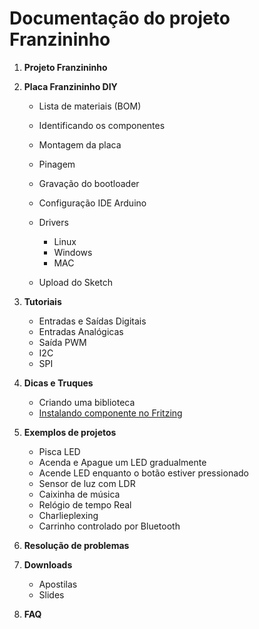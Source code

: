 # Documentação do projeto Franzininho

1. **Projeto Franzininho** 
2. **Placa Franzininho DIY**
	* Lista de materiais (BOM)
	* Identificando os componentes
	* Montagem da placa
	* Pinagem
	* Gravação do bootloader
	* Configuração IDE Arduino
	* Drivers
		* Linux
		* Windows
		* MAC 
       
	 * Upload do Sketch 



3. **Tutoriais**

	* Entradas e Saídas Digitais
	* Entradas Analógicas
	* Saída PWM
	* I2C
	* SPI


4. **Dicas e Truques**

	* Criando uma biblioteca
	* [Instalando componente no Fritzing](https://github.com/Franzininho/franzininho-fritzing)


5. **Exemplos de projetos**

	* Pisca LED
	* Acenda e Apague um LED gradualmente
	* Acende LED enquanto o botão estiver pressionado
	* Sensor de luz com LDR
	* Caixinha de música
	* Relógio de tempo Real
	* Charlieplexing
	* Carrinho controlado por Bluetooth


6. **Resolução de problemas**



7. **Downloads**
	* Apostilas
	* Slides

8. **FAQ**
